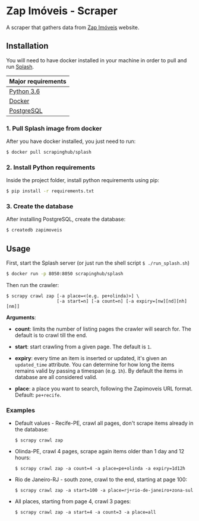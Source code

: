 # Zap Imóveis - Scraper
A scraper that gathers data from [Zap Imóveis](http://zapimoveis.com.br) website.

## Installation
You will need to have docker installed in your machine in order to pull and run [Splash](http://splash.readthedocs.io/).  

|Major requirements|
|-|
|[Python 3.6](https://www.python.org/)|
|[Docker](https://www.docker.com/) |
|[PostgreSQL](https://www.postgresql.org/) |

### 1. Pull Splash image from docker
After you have docker installed, you just need to run:

```sh
$ docker pull scrapinghub/splash
```

### 2. Install Python requirements
Inside the project folder, install python requirements using pip:
```sh
$ pip install -r requirements.txt
```

### 3. Create the database
After installing PostgreSQL, create the database:
```sh
$ createdb zapimoveis
```

## Usage

First, start the Splash server (or just run the shell script ``$ ./run_splash.sh``)

```sh
$ docker run -p 8050:8050 scrapinghub/splash
```

Then run the crawler:
```
$ scrapy crawl zap [-a place=<(e.g. pe+olinda)>] \
                   [-a start=n] [-a count=n] [-a expiry=[nw][nd][nh][nm]]
```

**Arguments**:

* **count**: limits the number of listing pages the crawler will search for. The default is to crawl till the end.

* **start**: start crawling from a given page. The default is `1`.

* **expiry**: every time an item is inserted or updated, it's given an `updated_time` attribute. You can determine for how long the items remains valid by passing a timespan (e.g. `1h`). By default the items in database are all considered valid.

* **place**: a place you want to search, following the Zapimoveis URL format. Default: `pe+recife`.

[comment]: # ( TODO [romeira]: update arguments {24/03/17 01:31} )
### Examples

* Default values - Recife-PE, crawl all pages, don't scrape items already in the database:  
  ```
  $ scrapy crawl zap
  ```

* Olinda-PE, crawl 4 pages, scrape again items older than 1 day and 12 hours:  
  ```
  $ scrapy crawl zap -a count=4 -a place=pe+olinda -a expiry=1d12h
  ```

* Rio de Janeiro-RJ - south zone, crawl to the end, starting at page 100:
  ```
  $ scrapy crawl zap -a start=100 -a place=rj+rio-de-janeiro+zona-sul
  ```

* All places, starting from page 4, crawl 3 pages:
  ```
  $ scrapy crawl zap -a start=4 -a count=3 -a place=all
  ```
